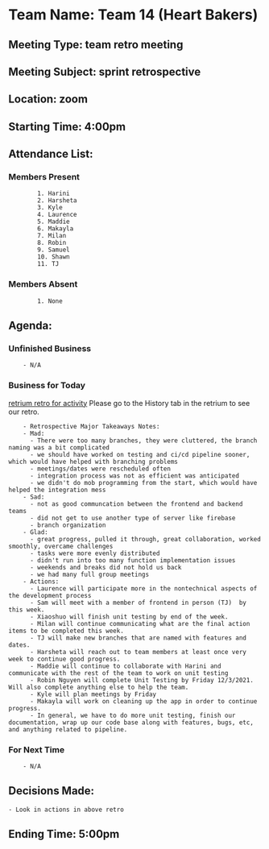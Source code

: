 # Team Name: Team 14 (Heart Bakers)
## Meeting Type: team retro meeting
## Meeting Subject: sprint retrospective
## Location: zoom
## Starting Time: 4:00pm
## Attendance List:
###     Members Present
            1. Harini
            2. Harsheta
            3. Kyle
            4. Laurence
            5. Maddie
            6. Makayla
            7. Milan 
            8. Robin
            9. Samuel
            10. Shawn
            11. TJ
###     Members Absent
            1. None
## Agenda:
###     Unfinished Business
        - N/A
###     Business for Today
[retrium retro for activity](https://app.retrium.com/team-room/0eb84891-120d-47f4-8b57-e8f91a1790bb?utm_campaign=team-room-invite&utm_content=link-invite&utm_invitedby=rrn%3Auser%3Afdc25f67-3e6f-4f65-adfb-e20fd88d791a&utm_medium=own-referral&utm_source=retrium)
Please go to the History tab in the retrium to see our retro. 

        - Retrospective Major Takeaways Notes:
        - Mad:
          - There were too many branches, they were cluttered, the branch naming was a bit complicated
          - we should have worked on testing and ci/cd pipeline sooner, which would have helped with branching problems
          - meetings/dates were rescheduled often
          - integration process was not as efficient was anticipated
          - we didn't do mob programming from the start, which would have helped the integration mess 
        - Sad:
          - not as good communcation between the frontend and backend teams
          - did not get to use another type of server like firebase
          - branch organization
        - Glad:
          - great progress, pulled it through, great collaboration, worked smoothly, overcame challenges
          - tasks were more evenly distributed
          - didn't run into too many function implementation issues
          - weekends and breaks did not hold us back
          - we had many full group meetings
        - Actions:
          - Laurence will participate more in the nontechnical aspects of the development process 
          - Sam will meet with a member of frontend in person (TJ)  by this week.
          - Xiaoshuo will finish unit testing by end of the week.
          - Milan will continue communicating what are the final action items to be completed this week.
          - TJ will make new branches that are named with features and dates. 
          - Harsheta will reach out to team members at least once very week to continue good progress.
          - Maddie will continue to collaborate with Harini and communicate with the rest of the team to work on unit testing
          - Robin Nguyen will complete Unit Testing by Friday 12/3/2021. Will also complete anything else to help the team.
          - Kyle will plan meetings by Friday
          - Makayla will work on cleaning up the app in order to continue progress.
          - In general, we have to do more unit testing, finish our documentation, wrap up our code base along with features, bugs, etc, and anything related to pipeline.
###     For Next Time
        - N/A
## Decisions Made:
    - Look in actions in above retro
## Ending Time: 5:00pm
